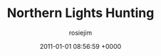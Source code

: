 ---
blog: travel
date: 2011-01-01 08:56:59 +0000
title: "Northern Lights Hunting"
author: rosiejim
permalink: /iceland/reykjavik/new-year-2010-11/northern-lights-hunting/
---